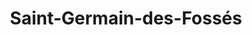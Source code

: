 ---
title: Saint-Germain-des-Fossés
url: /saint-germain-des-fosses/
latitude: 46.206
longitude: 3.433
---